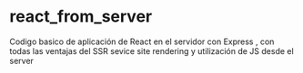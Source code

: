 # react_from_server
 Codigo basico de aplicación de React en el servidor con Express , con todas las ventajas del SSR sevice site rendering y utilización de JS desde el server
